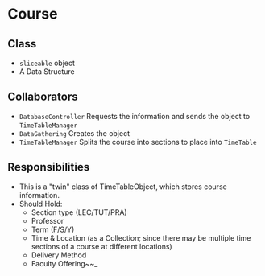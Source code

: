 # Course

## Class
* `sliceable` object
* A Data Structure

## Collaborators
* `DatabaseController` Requests the information and sends the object to 
  `TimeTableManager`
* `DataGathering` Creates the object
* `TimeTableManager` Splits the course into sections to place into `TimeTable`

## Responsibilities
* This is a "twin" class of TimeTableObject, which stores course information.
* Should Hold:
  * Section type (LEC/TUT/PRA)
  * Professor
  * Term (F/S/Y)
  * Time & Location (as a Collection; since there may be multiple time sections 
    of a course at different locations)
  * Delivery Method
  * Faculty Offering~~_
